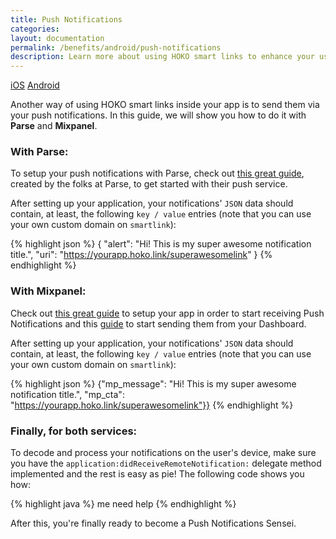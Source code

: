 ```yaml
---
title: Push Notifications
categories:
layout: documentation
permalink: /benefits/android/push-notifications
description: Learn more about using HOKO smart links to enhance your user experience.
---
```


<a href="http://support.hokolinks.com/benefits/ios/push-notifications/" class="tab">iOS</a>
<a href="#" class="tab active">Android</a>

Another way of using HOKO smart links inside your app is to send them via your push notifications. In this guide, we will show you how to do it with **Parse** and **Mixpanel**.

### With Parse:

To setup your push notifications with Parse, check out <a href="https://parse.com/tutorials/android-push-notifications" target="_blank">this great guide</a>, created by the folks at Parse, to get started with their push service.  

After setting up your application, your notifications' `JSON` data should contain, at least, the following `key / value` entries (note that you can use your own custom domain on `smartlink`):

{% highlight json %}
{
  "alert": "Hi! This is my super awesome notification title.",
  "uri": "https://yourapp.hoko.link/superawesomelink"
}
{% endhighlight %}  

### With Mixpanel:

Check out <a href="https://mixpanel.com/help/reference/android-push-notifications" target="_blank">this great guide</a> to setup your app in order to start receiving Push Notifications and this <a href="https://mixpanel.com/help/questions/articles/how-do-i-send-custom-parameters-like-emoji-in-my-push-notifications" target="_blank">guide</a> to start sending them from your Dashboard.

After setting up your application, your notifications' `JSON` data should contain, at least, the following `key / value` entries (note that you can use your own custom domain on `smartlink`):

{% highlight json %}
{"mp_message": "Hi! This is my super awesome notification title.", "mp_cta": "https://yourapp.hoko.link/superawesomelink"}}
{% endhighlight %}

### Finally, for both services:

To decode and process your notifications on the user's device, make sure you have the `application:didReceiveRemoteNotification:` delegate method implemented and the rest is easy as pie! The following code shows you how:

{% highlight java %}
me need help
{% endhighlight %}


After this, you're finally ready to become a Push Notifications Sensei.

